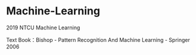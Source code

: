 # Machine-Learning
2019 NTCU Machine Learning

Text Book：Bishop - Pattern Recognition And Machine Learning - Springer 2006
